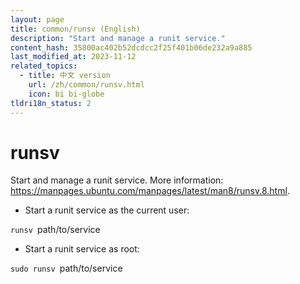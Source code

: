 ```yaml
---
layout: page
title: common/runsv (English)
description: "Start and manage a runit service."
content_hash: 35800ac402b52dcdcc2f25f401b06de232a9a885
last_modified_at: 2023-11-12
related_topics:
  - title: 中文 version
    url: /zh/common/runsv.html
    icon: bi bi-globe
tldri18n_status: 2
---
```

# runsv

Start and manage a runit service.
More information: <https://manpages.ubuntu.com/manpages/latest/man8/runsv.8.html>.

- Start a runit service as the current user:

`runsv `<span class="tldr-var badge badge-pill bg-dark-lm bg-white-dm text-white-lm text-dark-dm font-weight-bold">path/to/service</span>

- Start a runit service as root:

`sudo runsv `<span class="tldr-var badge badge-pill bg-dark-lm bg-white-dm text-white-lm text-dark-dm font-weight-bold">path/to/service</span>
